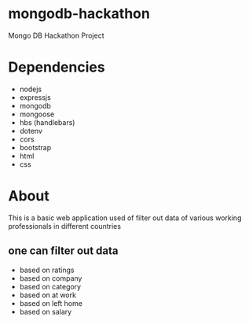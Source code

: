 # mongodb-hackathon
Mongo DB Hackathon Project 

# Dependencies
- nodejs 
- expressjs
- mongodb
- mongoose 
- hbs (handlebars)
- dotenv
- cors 
- bootstrap
- html 
- css 

# About 
This is a basic web application used of filter out data of various working professionals in different countries 
## one can filter out data 
- based on ratings 
- based on company 
- based on category
- based on at work 
- based on left home 
- based on salary 



